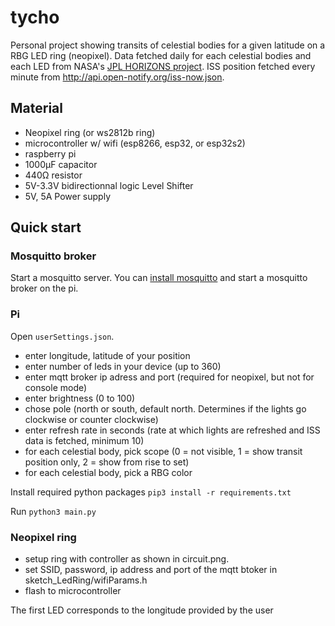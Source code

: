 # tycho
Personal project showing transits of celestial bodies for a given latitude on a RBG LED ring (neopixel). Data fetched daily for each celestial bodies and each LED from NASA's [JPL HORIZONS project](https://ssd.jpl.nasa.gov/horizons.cgi). ISS position fetched every minute from http://api.open-notify.org/iss-now.json.

## Material

- Neopixel ring (or ws2812b ring)
- microcontroller w/ wifi (esp8266, esp32, or esp32s2)
- raspberry pi 
- 1000μF capacitor
- 440Ω resistor
- 5V-3.3V bidirectionnal logic Level Shifter
- 5V, 5A Power supply

## Quick start
### Mosquitto broker
Start a mosquitto server. You can [install mosquitto](https://randomnerdtutorials.com/how-to-install-mosquitto-broker-on-raspberry-pi/) and start a mosquitto broker on the pi.

### Pi
Open `userSettings.json`.
- enter longitude, latitude of your position
- enter number of leds in your device (up to 360)
- enter mqtt broker ip adress and port (required for neopixel, but not for console mode)
- enter brightness (0 to 100)
- chose pole (north or south, default north. Determines if the lights go clockwise or counter clockwise)
- enter refresh rate in seconds (rate at which lights are refreshed and ISS data is fetched, minimum 10)
- for each celestial body, pick scope (0 = not visible, 1 = show transit position only, 2 = show from rise to set)
- for each celestial body, pick a RBG color

Install required python packages
`pip3 install -r requirements.txt`

Run `python3 main.py`


### Neopixel ring
- setup ring with controller as shown in circuit.png.
- set SSID, password, ip address and port of the mqtt btoker in sketch_LedRing/wifiParams.h
- flash to microcontroller

The first LED corresponds to the longitude provided by the user

